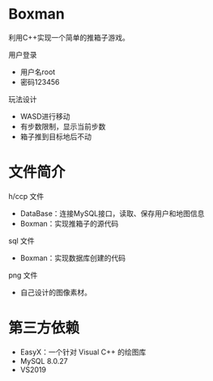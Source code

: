 # Boxman

利用C++实现一个简单的推箱子游戏。

用户登录

- 用户名root
- 密码123456

玩法设计

- WASD进行移动
- 有步数限制，显示当前步数
- 箱子推到目标地后不动

# 文件简介

h/ccp 文件

- DataBase：连接MySQL接口，读取、保存用户和地图信息
- Boxman：实现推箱子的源代码

sql 文件

- Boxman：实现数据库创建的代码

png 文件

- 自己设计的图像素材。

# 第三方依赖

- EasyX：一个针对 Visual C++ 的绘图库
- MySQL 8.0.27
- VS2019
